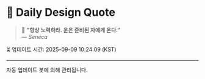 
# 📘 Daily Design Quote

> 💬 **"항상 노력하라. 운은 준비된 자에게 온다."**  
> — *Seneca*

⏳ 업데이트 시간: 2025-09-09 10:24:09 (KST)

---

자동 업데이트 봇에 의해 관리됩니다.
